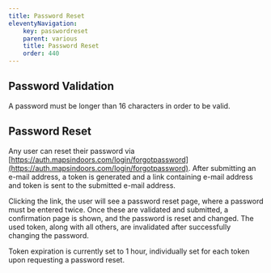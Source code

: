 ```yaml
---
title: Password Reset
eleventyNavigation:
    key: passwordreset
    parent: various
    title: Password Reset
    order: 440
---
```


## Password Validation

A password must be longer than 16 characters in order to be valid.

## Password Reset

Any user can reset their password via [https://auth.mapsindoors.com/login/forgotpassword](https://auth.mapsindoors.com/login/forgotpassword). After submitting an e-mail address, a token is generated and a link containing e-mail address and token is sent to the submitted e-mail address.

Clicking the link, the user will see a password reset page, where a password must be entered twice. Once these are validated and submitted, a confirmation page is shown, and the password is reset and changed. The used token, along with all others, are invalidated after successfully changing the password.

Token expiration is currently set to 1 hour, individually set for each token upon requesting a password reset.
